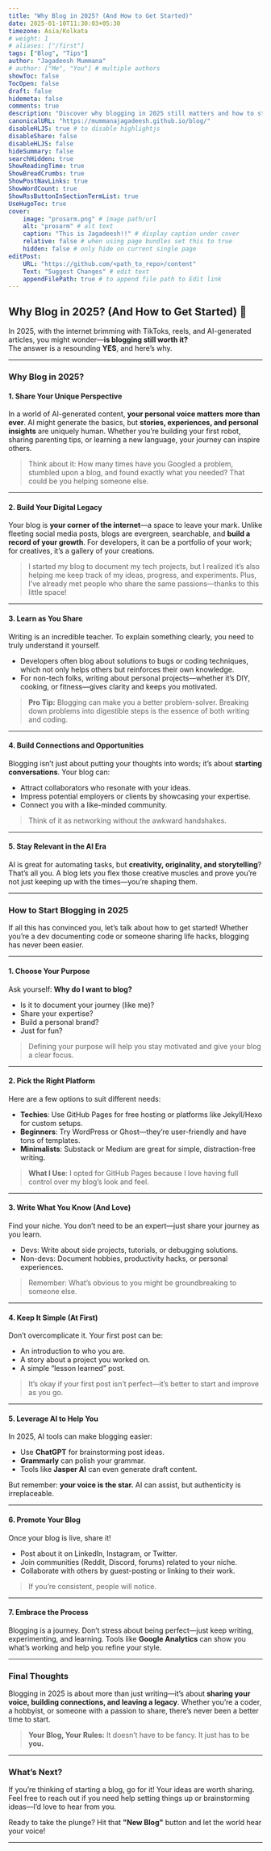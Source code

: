 ```yaml
---
title: "Why Blog in 2025? (And How to Get Started)"
date: 2025-01-10T11:30:03+05:30
timezone: Asia/Kolkata
# weight: 1
# aliases: ["/first"]
tags: ["Blog", "Tips"]
author: "Jagadeesh Mummana"
# author: ["Me", "You"] # multiple authors
showToc: false
TocOpen: false
draft: false
hidemeta: false
comments: true
description: "Discover why blogging in 2025 still matters and how to start sharing your unique voice with the world..."
canonicalURL: "https://mummanajagadeesh.github.io/blog/"
disableHLJS: true # to disable highlightjs
disableShare: false
disableHLJS: false
hideSummary: false
searchHidden: true
ShowReadingTime: true
ShowBreadCrumbs: true
ShowPostNavLinks: true
ShowWordCount: true
ShowRssButtonInSectionTermList: true
UseHugoToc: true
cover:
    image: "prosarm.png" # image path/url
    alt: "prosarm" # alt text
    caption: "This is Jagadeesh!!" # display caption under cover
    relative: false # when using page bundles set this to true
    hidden: false # only hide on current single page
editPost:
    URL: "https://github.com/<path_to_repo>/content"
    Text: "Suggest Changes" # edit text
    appendFilePath: true # to append file path to Edit link
---
```





## **Why Blog in 2025? (And How to Get Started)** 🚀  

In 2025, with the internet brimming with TikToks, reels, and AI-generated articles, you might wonder—**is blogging still worth it?**  
The answer is a resounding **YES**, and here’s why.

---

### **Why Blog in 2025?**

#### **1. Share Your Unique Perspective**
In a world of AI-generated content, **your personal voice matters more than ever**. AI might generate the basics, but **stories, experiences, and personal insights** are uniquely human. Whether you’re building your first robot, sharing parenting tips, or learning a new language, your journey can inspire others.

> Think about it: How many times have you Googled a problem, stumbled upon a blog, and found exactly what you needed? That could be you helping someone else.

---

#### **2. Build Your Digital Legacy**  
Your blog is **your corner of the internet**—a space to leave your mark. Unlike fleeting social media posts, blogs are evergreen, searchable, and **build a record of your growth**. For developers, it can be a portfolio of your work; for creatives, it’s a gallery of your creations.  

> I started my blog to document my tech projects, but I realized it’s also helping me keep track of my ideas, progress, and experiments. Plus, I’ve already met people who share the same passions—thanks to this little space!

---

#### **3. Learn as You Share**  
Writing is an incredible teacher. To explain something clearly, you need to truly understand it yourself.  
- Developers often blog about solutions to bugs or coding techniques, which not only helps others but reinforces their own knowledge.  
- For non-tech folks, writing about personal projects—whether it’s DIY, cooking, or fitness—gives clarity and keeps you motivated.  

> **Pro Tip:** Blogging can make you a better problem-solver. Breaking down problems into digestible steps is the essence of both writing and coding.  

---

#### **4. Build Connections and Opportunities**  
Blogging isn’t just about putting your thoughts into words; it’s about **starting conversations**. Your blog can:  
- Attract collaborators who resonate with your ideas.  
- Impress potential employers or clients by showcasing your expertise.  
- Connect you with a like-minded community.  

> Think of it as networking without the awkward handshakes.  

---

#### **5. Stay Relevant in the AI Era**  
AI is great for automating tasks, but **creativity, originality, and storytelling**? That’s all you. A blog lets you flex those creative muscles and prove you’re not just keeping up with the times—you’re shaping them.  

---

### **How to Start Blogging in 2025**  

If all this has convinced you, let’s talk about how to get started! Whether you’re a dev documenting code or someone sharing life hacks, blogging has never been easier.  

---

#### **1. Choose Your Purpose**  
Ask yourself: **Why do I want to blog?**  
- Is it to document your journey (like me)?  
- Share your expertise?  
- Build a personal brand?  
- Just for fun?  

> Defining your purpose will help you stay motivated and give your blog a clear focus.  

---

#### **2. Pick the Right Platform**  
Here are a few options to suit different needs:  
- **Techies**: Use GitHub Pages for free hosting or platforms like Jekyll/Hexo for custom setups.  
- **Beginners**: Try WordPress or Ghost—they’re user-friendly and have tons of templates.  
- **Minimalists**: Substack or Medium are great for simple, distraction-free writing.  

> **What I Use**: I opted for GitHub Pages because I love having full control over my blog’s look and feel.  

---

#### **3. Write What You Know (And Love)**  
Find your niche. You don’t need to be an expert—just share your journey as you learn.  
- Devs: Write about side projects, tutorials, or debugging solutions.  
- Non-devs: Document hobbies, productivity hacks, or personal experiences.  

> Remember: What’s obvious to you might be groundbreaking to someone else.  

---

#### **4. Keep It Simple (At First)**  
Don’t overcomplicate it. Your first post can be:  
- An introduction to who you are.  
- A story about a project you worked on.  
- A simple “lesson learned” post.  

> It’s okay if your first post isn’t perfect—it’s better to start and improve as you go.  

---

#### **5. Leverage AI to Help You**  
In 2025, AI tools can make blogging easier:  
- Use **ChatGPT** for brainstorming post ideas.  
- **Grammarly** can polish your grammar.  
- Tools like **Jasper AI** can even generate draft content.  

But remember: **your voice is the star.** AI can assist, but authenticity is irreplaceable.  

---

#### **6. Promote Your Blog**  
Once your blog is live, share it!  
- Post about it on LinkedIn, Instagram, or Twitter.  
- Join communities (Reddit, Discord, forums) related to your niche.  
- Collaborate with others by guest-posting or linking to their work.  

> If you’re consistent, people will notice.  

---

#### **7. Embrace the Process**  
Blogging is a journey. Don’t stress about being perfect—just keep writing, experimenting, and learning. Tools like **Google Analytics** can show you what’s working and help you refine your style.  

---

### **Final Thoughts**  

Blogging in 2025 is about more than just writing—it’s about **sharing your voice, building connections, and leaving a legacy**. Whether you’re a coder, a hobbyist, or someone with a passion to share, there’s never been a better time to start.  

> **Your Blog, Your Rules:** It doesn’t have to be fancy. It just has to be **you.**

---

### **What’s Next?**  
If you’re thinking of starting a blog, go for it! Your ideas are worth sharing. Feel free to reach out if you need help setting things up or brainstorming ideas—I’d love to hear from you.  

Ready to take the plunge? Hit that **"New Blog"** button and let the world hear your voice!  

---


